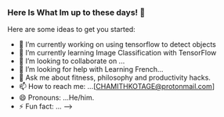 ### Here Is What Im up to these days! 👋
 
Here are some ideas to get you started:

- 🔭 I’m currently working on using tensorflow to detect objects
- 🌱 I’m currently learning Image Classification with TensorFlow
- 👯 I’m looking to collaborate on ...
- 🤔 I’m looking for help with Learning French...
- 💬 Ask me about fitness, philosophy and productivity hacks.
- 📫 How to reach me: ...[CHAMITHKOTAGE@protonmail.com]
- 😄 Pronouns: ...He/him.
- ⚡ Fun fact: ...
-->
